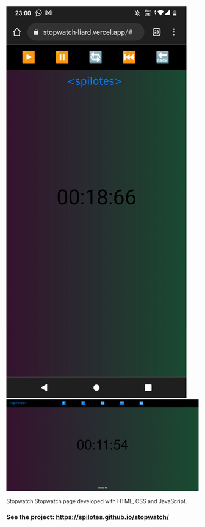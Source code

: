 <img src="./img/mobile-home.jpeg">
<img src="./img/desktop-home.png">

Stopwatch
Stopwatch page developed with HTML, CSS and JavaScript.
### See the project: https://spilotes.github.io/stopwatch/
